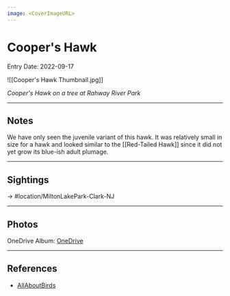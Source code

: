 ```yaml
---
image: <CoverImageURL>
---
```


# Cooper's Hawk
Entry Date: 2022-09-17

![[Cooper's Hawk Thumbnail.jpg]]

*Cooper's Hawk on a tree at Rahway River Park*

---------------------------------------------------------------
## Notes
We have only seen the juvenile variant of this hawk. It was relatively small in size for a hawk and looked similar to the [[Red-Tailed Hawk]] since it did not yet grow its blue-ish adult plumage.

---------------------------------------------------------------
## Sightings

-> #location/MiltonLakePark-Clark-NJ 


---------------------------------------------------------------
## Photos
OneDrive Album: [OneDrive](https://1drv.ms/u/s!AvaIuMdCo_w-8SWp6HUsoPqmb2xR?e=WI83nN)

---------------------------------------------------------------
## References
- [AllAboutBirds](https://www.allaboutbirds.org/guide/Coopers_Hawk/overview)
